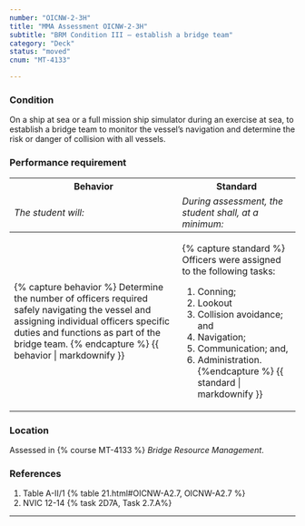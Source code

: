```yaml
---
number: "OICNW-2-3H"
title: "MMA Assessment OICNW-2-3H"
subtitle: "BRM Condition III – establish a bridge team"
category: "Deck"
status: "moved"
cnum: "MT-4133"

---
```

### Condition

On a ship at sea or a full mission ship simulator during an exercise at sea, to establish a bridge team to monitor the vessel’s navigation and determine the risk or danger of collision with all vessels.

### Performance requirement 

<table width='100%' class='Guidelines'>
 <thead>
 <tr>
     <th class='thirty'>Behavior</th>
     <th class='seventy'>Standard</th>
 </tr>
 <tr>
     <td><em>The student will:</em></td>
     <td><em>During assessment, the student shall, at a minimum:</em></td>
 </tr>
 </thead>
 <tbody>
 

<tr><td>

{% capture behavior %}
Determine the number of officers required safely navigating the vessel and assigning individual officers specific duties and functions as part of the bridge team.
{% endcapture %}
{{ behavior | markdownify }}

</td><td>

{% capture standard %}
Officers were assigned to the following tasks: 

1. Conning;
2. Lookout
3. Collision avoidance; and
4. Navigation;
5. Communication; and,
6. Administration.
{%endcapture %}
{{ standard | markdownify }}

</td></tr>



 </tbody>
 </table>

### Location

Assessed in  {% course  MT-4133 %}  *Bridge Resource Management*.

### References

1.  Table A-II/1 {% table 21.html#OICNW-A2.7, OICNW-A2.7 %}
1.  NVIC 12-14 {% task 2D7A, Task 2.7.A%}

***

